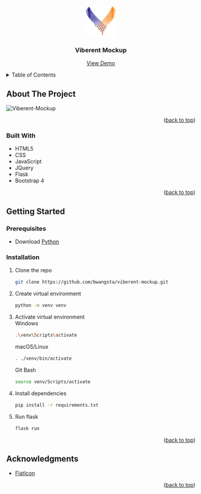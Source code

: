 <a id="readme-top"></a>

<!-- PROJECT LOGO -->
<br />
<div align="center">
  <a href="https://github.com/bwangsta/viberent-mockup.git">
    <img src="./mockup/static/images/Logo.webp" alt="Logo" width="80" height="80">
  </a>

<h3 align="center">Viberent Mockup</h3>
  <p align="center">
    <a href="https://viberent-mockup.onrender.com">View Demo</a>
  </p>
</div>

<!-- TABLE OF CONTENTS -->
<details>
  <summary>Table of Contents</summary>
  <ol>
    <li>
      <a href="#about-the-project">About The Project</a>
      <ul>
        <li><a href="#built-with">Built With</a></li>
      </ul>
    </li>
    <li>
      <a href="#getting-started">Getting Started</a>
      <ul>
        <li><a href="#prerequisites">Prerequisites</a></li>
        <li><a href="#installation">Installation</a></li>
      </ul>
    </li>
    <li><a href="#acknowledgments">Acknowledgments</a></li>
  </ol>
</details>

<!-- ABOUT THE PROJECT -->

## About The Project

![Viberent-Mockup](https://github.com/bwangsta/viberent-mockup/assets/60533686/21acf352-c18b-461b-b170-25a68f941944)

<p align="right">(<a href="#readme-top">back to top</a>)</p>

### Built With

- HTML5
- CSS
- JavaScript
- JQuery
- Flask
- Bootstrap 4

<p align="right">(<a href="#readme-top">back to top</a>)</p>

<!-- GETTING STARTED -->

## Getting Started

### Prerequisites

- Download [Python](https://www.python.org/downloads/)

### Installation

1. Clone the repo
   ```sh
   git clone https://github.com/bwangsta/viberent-mockup.git
   ```
2. Create virtual environment
   ```sh
   python -m venv venv
   ```
3. Activate virtual environment
   <br>
   Windows
   ```sh
   .\venv\Scripts\activate
   ```
   macOS/Linux
   ```sh
   . ./venv/bin/activate
   ```
   Git Bash
   ```sh
   source venv/Scripts/activate
   ```
4. Install dependencies
   ```sh
   pip install -r requirements.txt
   ```
5. Run flask
   ```sh
   flask run
   ```

<p align="right">(<a href="#readme-top">back to top</a>)</p>

<!-- ACKNOWLEDGMENTS -->

## Acknowledgments

- [FlatIcon](https://www.flaticon.com/)

<p align="right">(<a href="#readme-top">back to top</a>)</p>
